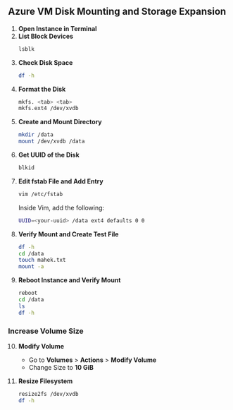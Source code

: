 
## **Azure VM Disk Mounting and Storage Expansion**

1. **Open Instance in Terminal**  
2. **List Block Devices**  
   ```sh
   lsblk
   ```  
3. **Check Disk Space**  
   ```sh
   df -h
   ```  
4. **Format the Disk**  
   ```sh
   mkfs. <tab> <tab>
   mkfs.ext4 /dev/xvdb
   ```  
5. **Create and Mount Directory**  
   ```sh
   mkdir /data
   mount /dev/xvdb /data
   ```  
6. **Get UUID of the Disk**  
   ```sh
   blkid
   ```  
7. **Edit fstab File and Add Entry**  
   ```sh
   vim /etc/fstab
   ```  
   Inside Vim, add the following:
   ```sh
   UUID=<your-uuid> /data ext4 defaults 0 0
   ```  
8. **Verify Mount and Create Test File**  
   ```sh
   df -h
   cd /data
   touch mahek.txt
   mount -a
   ```  
9. **Reboot Instance and Verify Mount**  
   ```sh
   reboot
   cd /data
   ls
   df -h
   ```  

### **Increase Volume Size**

10. **Modify Volume**  
    - Go to **Volumes** > **Actions** > **Modify Volume**  
    - Change Size to **10 GiB**  

11. **Resize Filesystem**  
    ```sh
    resize2fs /dev/xvdb
    df -h
    ```

